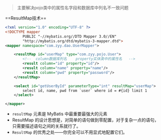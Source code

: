 >主要解决pojo类中的属性名字段和数据库中列名不一致问题

==ResultMap技术==

```xml
<?xml version="1.0" encoding="UTF-8" ?>
<!DOCTYPE mapper
        PUBLIC "-//mybatis.org//DTD Mapper 3.0//EN"
        "http://mybatis.org/dtd/mybatis-3-mapper.dtd">
<mapper namespace="com.zyy.dao.UserMapper">

    <resultMap id="userMap" type="com.zyy.pojo.User">
        <!--  column数据库列名    property实体类中的属性名   -->
        <result column="id" property="id"/>
        <result column="name" property="name"/>
        <result column="pwd" property="password"/>
    </resultMap>

    <select id="getUserById" parameterType="int" resultMap="userMap">
        select id, name, pwd from `user` where id = #{id} limit 1
    </select>

</mapper>
```

- `resultMap` 元素是 MyBatis 中最重要最强大的元素
- ResultMap 的设计思想是，对简单的语句做到零配置，对于复杂一点的语句，只需要描述语句之间的关系就行了。
- `ResultMap` 的优秀之处——你完全可以不用显式地配置它们。
